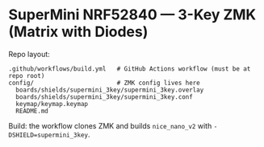 # SuperMini NRF52840 — 3-Key ZMK (Matrix with Diodes)

Repo layout:
```
.github/workflows/build.yml   # GitHub Actions workflow (must be at repo root)
config/                       # ZMK config lives here
  boards/shields/supermini_3key/supermini_3key.overlay
  boards/shields/supermini_3key/supermini_3key.conf
  keymap/keymap.keymap
  README.md
```
Build: the workflow clones ZMK and builds `nice_nano_v2` with `-DSHIELD=supermini_3key`.
